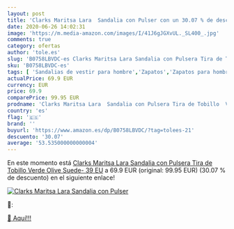 ```yaml
---
layout: post
title: 'Clarks Maritsa Lara  Sandalia con Pulser con un 30.07 % de descuento'
date: 2020-06-26 14:02:31
image: 'https://m.media-amazon.com/images/I/41J6gJGXvUL._SL400_.jpg'
comments: true
category: ofertas
author: 'tole.es'
slug: 'B0758LBVDC-es Clarks Maritsa Lara Sandalia con Pulsera Tira de Tobillo...'
sku: 'B0758LBVDC-es'
tags: [ 'Sandalias de vestir para hombre','Zapatos','Zapatos para hombre','Zapatos y complementos','sandalia', ]
actualPrice: 69.9 EUR
currency: EUR
price: 69.9
comparePrice: 99.95 EUR
prodname: 'Clarks Maritsa Lara  Sandalia con Pulsera Tira de Tobillo  Verde  Olive Suede-   39 EU'
country: 'es'
flag: '🇪🇸'
brand: ''
buyurl: 'https://www.amazon.es/dp/B0758LBVDC/?tag=tolees-21'
descuento: '30.07'
average: '53.535000000000004'
---
```


En este momento está [Clarks Maritsa Lara  Sandalia con Pulsera Tira de Tobillo  Verde  Olive Suede-   39 EU](https://www.amazon.es/dp/B0758LBVDC/?tag=tolees-21) a 69.9 EUR (original: 99.95 EUR) (30.07 %  de descuento) en el siguiente enlace!

[![Clarks Maritsa Lara  Sandalia con Pulser](https://m.media-amazon.com/images/I/41J6gJGXvUL._SL400_.jpg)](https://www.amazon.es/dp/B0758LBVDC/?tag=tolees-21)

🔎:


[🛒 Aquí!!!](https://www.amazon.es/dp/B0758LBVDC/?tag=tolees-21)
